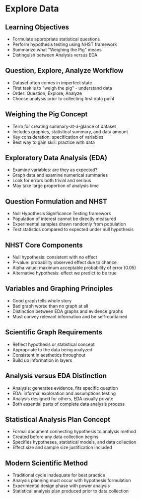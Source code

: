 # Explore Data

## Learning Objectives
- Formulate appropriate statistical questions
- Perform hypothesis testing using NHST framework
- Summarize what "Weighing the Pig" means
- Distinguish between Analysis versus EDA

## Question, Explore, Analyze Workflow
- Dataset often comes in imperfect state
- First task is to "weigh the pig" - understand data
- Order: Question, Explore, Analyze
- Choose analysis prior to collecting first data point

## Weighing the Pig Concept
- Term for creating summary-at-a-glance of dataset
- Includes graphics, statistical summary, and data amount
- Key consideration: specification of variables
- Best way to gain skill: practice with data

## Exploratory Data Analysis (EDA)
- Examine variables: are they as expected?
- Graph data and examine numerical summaries
- Look for errors both trivial and serious
- May take large proportion of analysis time

## Question Formulation and NHST
- Null Hypothesis Significance Testing framework
- Population of interest cannot be directly measured
- Experimental samples drawn randomly from population
- Test statistics compared to expected under null hypothesis

## NHST Core Components
- Null hypothesis: consistent with no effect
- P-value: probability observed effect due to chance
- Alpha value: maximum acceptable probability of error (0.05)
- Alternative hypothesis: effect we predict to be true

## Variables and Graphing Principles
- Good graph tells whole story
- Bad graph worse than no graph at all
- Distinction between EDA graphs and evidence graphs
- Must convey relevant information and be self-contained

## Scientific Graph Requirements
- Reflect hypothesis or statistical concept
- Appropriate to the data being analyzed
- Consistent in aesthetics throughout
- Build up information in layers

## Analysis versus EDA Distinction
- Analysis: generates evidence, fits specific question
- EDA: informal exploration and assumptions testing
- Analysis designed for others, EDA usually private
- Both essential parts of complete data analysis process

## Statistical Analysis Plan Concept
- Formal document connecting hypothesis to analysis method
- Created before any data collection begins
- Specifies hypotheses, statistical models, and data collection
- Effect size and sample size justification included

## Modern Scientific Method
- Traditional cycle inadequate for best practice
- Analysis planning must occur with hypothesis formulation
- Experimental design phase with power analysis
- Statistical analysis plan produced prior to data collection